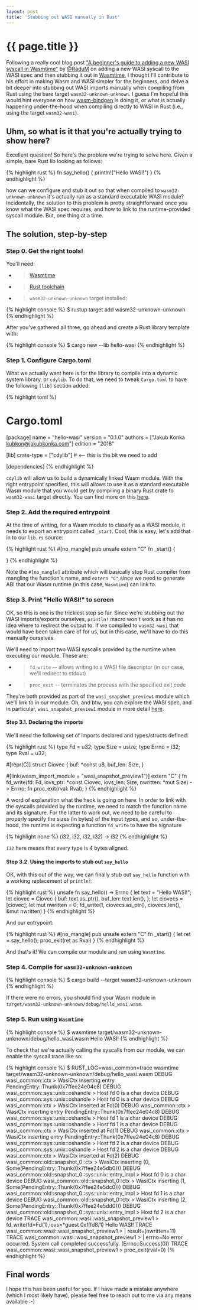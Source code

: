 ```yaml
---
layout: post
title: 'Stubbing out WASI manually in Rust'
---
```


# {{ page.title }}

Following a really cool blog post ["A beginner's guide to adding a new WASI syscall in Wasmtime"]
by [@RaduM](https://twitter.com/matei_radu) on adding a new WASI syscall to the WASI spec and then stubbing it
out in [Wasmtime](https://wasmtime.dev), I thought I'll contribute to his
effort in making Wasm and WASI simpler for the beginners, and delve a bit deeper into stubbing out WASI imports
manually when compiling from Rust using the bare target `wasm32-unknown-unknown`. I guess I'm
hopeful this would hint everyone on how [wasm-bindgen](https://github.com/rustwasm/wasm-bindgen) is doing
it, or what is actually happening under-the-hood when compiling directly to WASI in Rust (i.e., using the
target `wasm32-wasi`).

["A beginner's guide to adding a new WASI syscall in Wasmtime"]: https://radu-matei.com/blog/adding-wasi-syscall/

## Uhm, so what is it that you're actually trying to show here?

Excellent question! So here's the problem we're trying to solve here. Given a simple, bare Rust lib looking
as follows:

{% highlight rust %}
fn say_hello() {
  println!("Hello WASI!")
}
{% endhighlight %}

how can we configure and stub it out so that when compiled to `wasm32-unknown-unknown` it's actually run as
a standard executable WASI module? Incidentally, the solution to this problem is pretty straightforward once
you know what the WASI spec requires, and how to link to the runtime-provided syscall module. But, one thing at a time.

## The solution, step-by-step

### Step 0. Get the right tools!

You'll need:

* > [Wasmtime](https://github.com/bytecodealliance/wasmtime/releases/tag/v0.15.0)
* > [Rust toolchain](https://rustup.rs/)
* > `wasm32-unknown-unknown` target installed:

{% highlight console %}
$ rustup target add wasm32-unknown-unknown
{% endhighlight %}

After you've gathered all three, go ahead and create a Rust library template with:

{% highlight console %}
$ cargo new --lib hello-wasi
{% endhighlight %}

### Step 1. Configure Cargo.toml

What we actually want here is for the library to compile into a dynamic system library, or `cdylib`.
To do that, we need to tweak `Cargo.toml` to have the following `[lib]` section added:

{% highlight toml %}
# Cargo.toml
[package]
name = "hello-wasi"
version = "0.1.0"
authors = ["Jakub Konka <kubkon@jakubkonka.com>"]
edition = "2018"

[lib]
crate-type = ["cdylib"] # <-- this is the bit we need to add

[dependencies]
{% endhighlight %}

`cdylib` will allow us to build a dynamically linked Wasm module. With the right entrypoint specified, this will
allows to use it as a standard executable Wasm module that you would get by compiling a binary Rust crate
to `wasm32-wasi` target directly. You can find more on this [here](https://doc.rust-lang.org/reference/linkage.html).

### Step 2. Add the required entrypoint

At the time of writing, for a Wasm module to classify as a WASI module, it needs to export an entrypoint 
called `_start`. Cool, this is easy, let's add that in to our `lib.rs` source:

{% highlight rust %}
#[no_mangle]
pub unsafe extern "C" fn _start() {

}
{% endhighlight %}

Note the `#[no_mangle]` attribute which will basically stop Rust compiler from mangling the function's name,
and `extern "C"` since we need to generate ABI that our Wasm runtime (in this case, `Wasmtime`) can link to.

### Step 3. Print "Hello WASI!" to screen

OK, so this is one is the trickiest step so far. Since we're stubbing out the WASI imports/exports ourselves,
`println!` macro won't work as it has no idea where to redirect the output to. If we compiled to `wasm32-wasi`
that would have been taken care of for us, but in this case, we'll have to do this manually ourselves.

We'll need to import two WASI syscalls provided by the runtime when executing our module. These are:
* > `fd_write` -- allows writing to a WASI file descriptor (in our case, we'll redirect to stdout)
* > `proc_exit` -- terminates the process with the specified exit code

They're both provided as part of the `wasi_snapshot_preview1` module which we'll link to in our module.
Oh, and btw, you can explore the WASI spec, and in particular, `wasi_snapshot_preview1` module in more 
detail [here].

[here]: https://github.com/WebAssembly/WASI/blob/master/phases/snapshot/docs.md#-fd_writefd-fd-iovs-ciovec_array---errno-size

#### Step 3.1. Declaring the imports

We'll need the following set of imports declared and types/structs defined:

{% highlight rust %}
type Fd = u32;
type Size = usize;
type Errno = i32;
type Rval = u32;

#[repr(C)]
struct Ciovec {
    buf: *const u8,
    buf_len: Size,
}

#[link(wasm_import_module = "wasi_snapshot_preview1")]
extern "C" {
    fn fd_write(fd: Fd, iovs_ptr: *const Ciovec, iovs_len: Size, nwritten: *mut Size) -> Errno;
    fn proc_exit(rval: Rval);
}
{% endhighlight %}

A word of explanation what the heck is going on here. In order to link with the syscalls provided by
the runtime, we need to match the function name and its signature. For the latter to work out, we need
to be careful to properly specify the sizes (in bytes) of the input types, and so, under-the-hood,
the runtime is expecting a function `fd_write` to have the signature

{% highlight none %}
(i32, i32, i32, i32) -> i32
{% endhighlight %}

`i32` here means that every type is 4 bytes aligned.

#### Step 3.2. Using the imports to stub out `say_hello`

OK, with this out of the way, we can finally stub out `say_hello` function with a working replacement
of `println!`:

{% highlight rust %}
unsafe fn say_hello() -> Errno {
   let text = "Hello WASI!";
   let ciovec = Ciovec {
       buf: text.as_ptr(),
       buf_len: text.len(),
   };
   let ciovecs = [ciovec];
   let mut nwritten = 0;
   fd_write(1, ciovecs.as_ptr(), ciovecs.len(), &mut nwritten)
}
{% endhighlight %}

And our entrypoint:

{% highlight rust %}
#[no_mangle]
pub unsafe extern "C" fn _start() {
  let ret = say_hello();
  proc_exit(ret as Rval)
}
{% endhighlight %}

And that's it! We can compile our module and run using `Wasmtime`.

### Step 4. Compile for `wasm32-unknown-unknown`

{% highlight console %}
$ cargo build --target wasm32-unknown-unknown
{% endhighlight %}

If there were no errors, you should find your Wasm module in `target/wasm32-unknown-unknown/debug/hello_wasi.wasm`.

### Step 5. Run using `Wasmtime`

{% highlight console %}
$ wasmtime target/wasm32-unknown-unknown/debug/hello_wasi.wasm
Hello WASI!
{% endhighlight %}

To check that we're actually calling the syscalls from our module, we can enable the syscall trace like so:

{% highlight console %}
$ RUST_LOG=wasi_common=trace wasmtime target/wasm32-unknown-unknown/debug/hello_wasi.wasm
 DEBUG wasi_common::ctx > WasiCtx inserting entry PendingEntry::Thunk(0x7ffee24e04c8)
 DEBUG wasi_common::sys::unix::oshandle > Host fd 0 is a char device
 DEBUG wasi_common::sys::unix::oshandle > Host fd 0 is a char device
 DEBUG wasi_common::ctx                 > WasiCtx inserted at Fd(0)
 DEBUG wasi_common::ctx                 > WasiCtx inserting entry PendingEntry::Thunk(0x7ffee24e04c8)
 DEBUG wasi_common::sys::unix::oshandle > Host fd 1 is a char device
 DEBUG wasi_common::sys::unix::oshandle > Host fd 1 is a char device
 DEBUG wasi_common::ctx                 > WasiCtx inserted at Fd(1)
 DEBUG wasi_common::ctx                 > WasiCtx inserting entry PendingEntry::Thunk(0x7ffee24e04c8)
 DEBUG wasi_common::sys::unix::oshandle > Host fd 2 is a char device
 DEBUG wasi_common::sys::unix::oshandle > Host fd 2 is a char device
 DEBUG wasi_common::ctx                 > WasiCtx inserted at Fd(2)
 DEBUG wasi_common::old::snapshot_0::ctx > WasiCtx inserting (0, Some(PendingEntry::Thunk(0x7ffee24e5db0)))
 DEBUG wasi_common::old::snapshot_0::sys::unix::entry_impl > Host fd 0 is a char device
 DEBUG wasi_common::old::snapshot_0::ctx                   > WasiCtx inserting (1, Some(PendingEntry::Thunk(0x7ffee24e5dc0)))
 DEBUG wasi_common::old::snapshot_0::sys::unix::entry_impl > Host fd 1 is a char device
 DEBUG wasi_common::old::snapshot_0::ctx                   > WasiCtx inserting (2, Some(PendingEntry::Thunk(0x7ffee24e5dd0)))
 DEBUG wasi_common::old::snapshot_0::sys::unix::entry_impl > Host fd 2 is a char device
 TRACE wasi_common::wasi::wasi_snapshot_preview1           > fd_write(fd=Fd(1),iovs=*guest 0xfffd8/1)
Hello WASI! TRACE wasi_common::wasi::wasi_snapshot_preview1           >      | result=(nwritten=11)
 TRACE wasi_common::wasi::wasi_snapshot_preview1           >      | errno=No error occurred. System call completed successfully. (Errno::Success(0))
 TRACE wasi_common::wasi::wasi_snapshot_preview1           > proc_exit(rval=0)
{% endhighlight %}

## Final words

I hope this has been useful for you. If I have made a mistake anywhere (which I most likely have),
please feel free to reach out to me via any means available :-)
